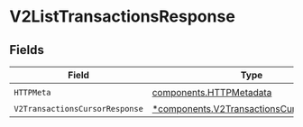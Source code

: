 # V2ListTransactionsResponse


## Fields

| Field                                                                                               | Type                                                                                                | Required                                                                                            | Description                                                                                         |
| --------------------------------------------------------------------------------------------------- | --------------------------------------------------------------------------------------------------- | --------------------------------------------------------------------------------------------------- | --------------------------------------------------------------------------------------------------- |
| `HTTPMeta`                                                                                          | [components.HTTPMetadata](../../models/components/httpmetadata.md)                                  | :heavy_check_mark:                                                                                  | N/A                                                                                                 |
| `V2TransactionsCursorResponse`                                                                      | [*components.V2TransactionsCursorResponse](../../models/components/v2transactionscursorresponse.md) | :heavy_minus_sign:                                                                                  | OK                                                                                                  |
